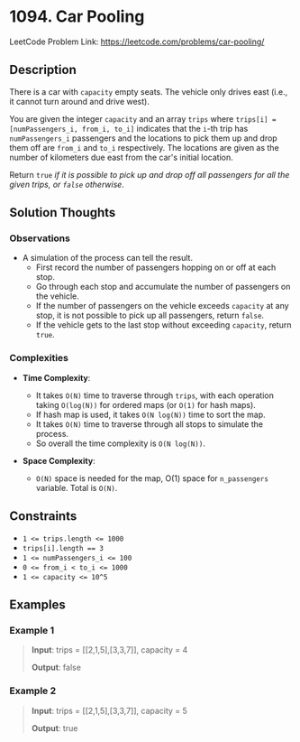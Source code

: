 # 1094. Car Pooling

LeetCode Problem Link: <https://leetcode.com/problems/car-pooling/>

## Description

There is a car with `capacity` empty seats. The vehicle only drives east (i.e., it cannot turn around and drive west).

You are given the integer `capacity` and an array `trips` where `trips[i] = [numPassengers_i, from_i, to_i]` indicates that the `i`-th trip has `numPassengers_i` passengers and the locations to pick them up and drop them off are `from_i` and `to_i` respectively. The locations are given as the number of kilometers due east from the car's initial location.

Return `true` *if it is possible to pick up and drop off all passengers for all the given trips, or `false` otherwise*.

## Solution Thoughts

### Observations

- A simulation of the process can tell the result.
   - First record the number of passengers hopping on or off at each stop.
   - Go through each stop and accumulate the number of passengers on the vehicle.
   - If the number of passengers on the vehicle exceeds `capacity` at any stop, it is not possible to pick up all passengers, return `false`.
   - If the vehicle gets to the last stop without exceeding `capacity`, return `true`.

### Complexities

- **Time Complexity**:
   - It takes `O(N)` time to traverse through `trips`, with each operation taking `O(log(N))` for ordered maps (or `O(1)` for hash maps).
   - If hash map is used, it takes `O(N log(N))` time to sort the map.
   - It takes `O(N)` time to traverse through all stops to simulate the process.
   - So overall the time complexity is `O(N log(N))`.

- **Space Complexity**:
   - `O(N)` space is needed for the map, O(1) space for `n_passengers` variable. Total is `O(N)`.

## Constraints

- `1 <= trips.length <= 1000`
- `trips[i].length == 3`
- `1 <= numPassengers_i <= 100`
- `0 <= from_i < to_i <= 1000`
- `1 <= capacity <= 10^5`

## Examples

### Example 1

> **Input**: trips = [[2,1,5],[3,3,7]], capacity = 4
>
> **Output**: false

### Example 2

> **Input**: trips = [[2,1,5],[3,3,7]], capacity = 5
>
> **Output**: true